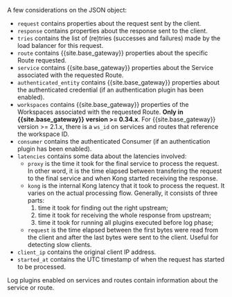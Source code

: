<!---shared with logging plugins: file-log, http-log, loggly, syslog, tcp-log, udp-log DOCS-1617 --->

A few considerations on the JSON object:

* `request` contains properties about the request sent by the client.
* `response` contains properties about the response sent to the client.
* `tries` contains the list of (re)tries (successes and failures) made by the load balancer for this request.
* `route` contains {{site.base_gateway}} properties about the specific Route requested.
* `service` contains {{site.base_gateway}} properties about the Service associated with the requested Route.
* `authenticated_entity` contains {{site.base_gateway}} properties about the authenticated credential (if an authentication plugin has been enabled).
* `workspaces` contains {{site.base_gateway}} properties of the Workspaces associated with the requested
   Route. **Only in {{site.base_gateway}} version >= 0.34.x**. For {{site.base_gateway}} version >= 2.1.x, 
   there is a `ws_id` on services and routes that reference the workspace ID.
* `consumer` contains the authenticated Consumer (if an authentication plugin has been enabled).
* `latencies` contains some data about the latencies involved:
  * `proxy` is the time it took for the final service to process the request. In other word, it is the time elapsed between transfering the request to the final service and when Kong started receiving the response.
  * `kong` is the internal Kong latency that it took to process the request. It varies on the actual processing flow. Generally, it consists of three parts:
    1. time it took for finding out the right upstream;
    2. time it took for receiving the whole response from upstream;
    3. time it took for running all plugins executed before log phase;
  * `request` is the time elapsed between the first bytes were read from the client and after the last bytes were sent to the client. Useful for detecting slow clients.
* `client_ip` contains the original client IP address.
* `started_at` contains the UTC timestamp of when the request has started to be processed.

Log plugins enabled on services and routes contain information about the service or route.
